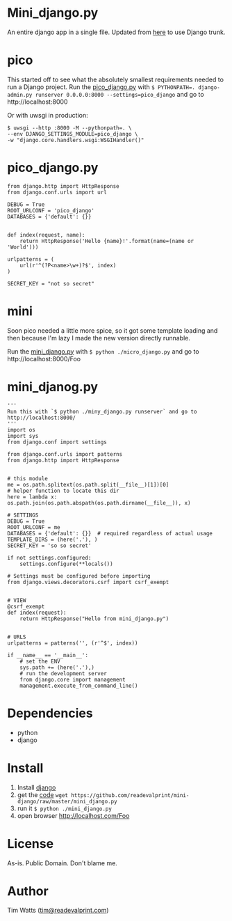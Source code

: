 Mini_django.py
==============

An entire django app in a single file. Updated from [here](http://olifante.blogs.com/covil/2010/04/minimal-django.html) to use Django trunk. 

pico
====
This started off to see what the absolutely smallest requirements needed to run a Django project. Run the [pico_django.py](https://github.com/readevalprint/mini-django/blob/master/pico_django.py) with `$ PYTHONPATH=. django-admin.py runserver 0.0.0.0:8000 --settings=pico_django` and go to http://localhost:8000

Or with uwsgi in production:

    $ uwsgi --http :8000 -M --pythonpath=. \
    --env DJANGO_SETTINGS_MODULE=pico_django \
    -w "django.core.handlers.wsgi:WSGIHandler()"


pico_django.py
=============


    from django.http import HttpResponse
    from django.conf.urls import url
    
    DEBUG = True
    ROOT_URLCONF = 'pico_django'
    DATABASES = {'default': {}}
    
    
    def index(request, name):
        return HttpResponse('Hello {name}!'.format(name=(name or 'World')))
    
    urlpatterns = (
        url(r'^(?P<name>\w+)?$', index)
    )
    
    SECRET_KEY = "not so secret"
    
mini
====
Soon pico needed a little more spice, so it got some template loading and then because I'm lazy I made the new version directly runnable.

Run the [mini_django.py](https://github.com/readevalprint/mini-django/blob/master/mini_django.py) with `$ python ./micro_django.py` and go to http://localhost:8000/Foo

mini_djanog.py
==============

    '''
    Run this with `$ python ./miny_django.py runserver` and go to http://localhost:8000/
    '''
    import os
    import sys
    from django.conf import settings
    
    from django.conf.urls import patterns
    from django.http import HttpResponse
    
    
    # this module
    me = os.path.splitext(os.path.split(__file__)[1])[0]
    # helper function to locate this dir
    here = lambda x: os.path.join(os.path.abspath(os.path.dirname(__file__)), x)
    
    # SETTINGS
    DEBUG = True
    ROOT_URLCONF = me
    DATABASES = {'default': {}}  # required regardless of actual usage
    TEMPLATE_DIRS = (here('.'), )
    SECRET_KEY = 'so so secret'
    
    if not settings.configured:
        settings.configure(**locals())
    
    # Settings must be configured before importing
    from django.views.decorators.csrf import csrf_exempt
    
    
    # VIEW
    @csrf_exempt
    def index(request):
        return HttpResponse("Hello from mini_django.py")
    
    
    # URLS
    urlpatterns = patterns('', (r'^$', index))
    
    if __name__ == '__main__':
        # set the ENV
        sys.path += (here('.'),)
        # run the development server
        from django.core import management
        management.execute_from_command_line()


Dependencies
===========
* python
* django

Install
======
1. Install [django](http://docs.djangoproject.com/en/dev/intro/install/)
2. get the [code](https://github.com/readevalprint/mini-django/raw/master/mini_django.py) `wget https://github.com/readevalprint/mini-django/raw/master/mini_django.py`
3. run it `$ python ./mini_django.py`
4. open browser http://localhost.com/Foo

License
=======
As-is. Public Domain. Don't blame me.

Author
======
Tim Watts (tim@readevalprint.com)
